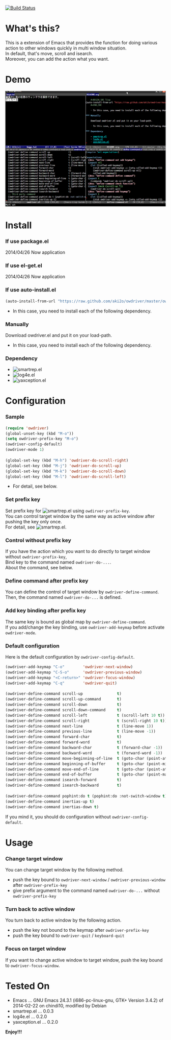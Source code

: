 [![Build Status](https://travis-ci.org/aki2o/owdriver.svg?branch=master)](https://travis-ci.org/aki2o/owdriver)

# What's this?

This is a extension of Emacs that provides the function for doing various action to
other windows quickly in multi window situation.  
In default, that's move, scroll and isearch.  
Moreover, you can add the action what you want.  

# Demo

![demo](image/demo.gif)

# Install

### If use package.el

2014/04/26 Now application

### If use el-get.el

2014/04/26 Now application

### If use auto-install.el

```lisp
(auto-install-from-url "https://raw.github.com/aki2o/owdriver/master/owdriver.el")
```
-   In this case, you need to install each of the following dependency.

### Manually

Download owdriver.el and put it on your load-path.  
-   In this case, you need to install each of the following dependency.

### Dependency

-   ![smartrep.el](https://github.com/myuhe/smartrep.el)
-   ![log4e.el](https://github.com/aki2o/log4e)
-   ![yaxception.el](https://github.com/aki2o/yaxception)

# Configuration

### Sample

```lisp
(require 'owdriver)
(global-unset-key (kbd "M-o"))
(setq owdriver-prefix-key "M-o")
(owdriver-config-default)
(owdriver-mode 1)

(global-set-key (kbd "M-h") 'owdriver-do-scroll-right)
(global-set-key (kbd "M-j") 'owdriver-do-scroll-up)
(global-set-key (kbd "M-k") 'owdriver-do-scroll-down)
(global-set-key (kbd "M-l") 'owdriver-do-scroll-left)
```
-   For detail, see below.

### Set prefix key

Set prefix key for ![smartrep.el](https://github.com/myuhe/smartrep.el) using `owdirver-prefix-key`.  
You can control target window by the same way as active window after pushing the key only once.  
For detail, see ![smartrep.el](https://github.com/myuhe/smartrep.el).  

### Control without prefix key

If you have the action which you want to do directly to target window without `owdriver-prefix-key`,  
Bind key to the command named `owdriver-do-...`.  
About the command, see below.  

### Define command after prefix key

You can define the control of target window by `owdriver-define-command`.  
Then, the command named `owdriver-do-...` is defined.

### Add key binding after prefix key

The same key is bound as global map by `owdriver-define-command`.  
If you add/change the key binding, use `owdriver-add-keymap` before activate `owdriver-mode`.  

### Default configuration

Here is the default configuration by `owdriver-config-default`.  

```lisp
(owdriver-add-keymap "C-o"        'owdriver-next-window)
(owdriver-add-keymap "C-S-o"      'owdriver-previous-window)
(owdriver-add-keymap "<C-return>" 'owdriver-focus-window)
(owdriver-add-keymap "C-q"        'owdriver-quit)

(owdriver-define-command scroll-up               t)
(owdriver-define-command scroll-up-command       t)
(owdriver-define-command scroll-down             t)
(owdriver-define-command scroll-down-command     t)
(owdriver-define-command scroll-left             t (scroll-left 10 t))
(owdriver-define-command scroll-right            t (scroll-right 10 t))
(owdriver-define-command next-line               t (line-move 1))
(owdriver-define-command previous-line           t (line-move -1))
(owdriver-define-command forward-char            t)
(owdriver-define-command forward-word            t)
(owdriver-define-command backward-char           t (forward-char -1))
(owdriver-define-command backward-word           t (forward-word -1))
(owdriver-define-command move-beginning-of-line  t (goto-char (point-at-bol)))
(owdriver-define-command beginning-of-buffer     t (goto-char (point-min)))
(owdriver-define-command move-end-of-line        t (goto-char (point-at-eol)))
(owdriver-define-command end-of-buffer           t (goto-char (point-max)))
(owdriver-define-command isearch-forward         t)
(owdriver-define-command isearch-backward        t)

(owdriver-define-command pophint:do t (pophint:do :not-switch-window t))
(owdriver-define-command inertias-up t)
(owdriver-define-command inertias-down t)
```

If you mind it, you should do configuration without `owdriver-config-default`.  

# Usage

### Change target window

You can change target window by the following method.  
-   push the key bound to `owdriver-next-window` / `owdriver-previous-window` after `owdriver-prefix-key`
-   give prefix argument to the command named `owdriver-do-...` without `owdriver-prefix-key`

### Turn back to active window

You turn back to active window by the following action.
-   push the key not bound to the keymap after `owdriver-prefix-key`
-   push the key bound to `owdriver-quit` / `keyboard-quit`

### Focus on target window

If you want to change active window to target window, push the key bound to `owdriver-focus-window`.  

# Tested On

-   Emacs &#x2026; GNU Emacs 24.3.1 (i686-pc-linux-gnu, GTK+ Version 3.4.2) of 2014-02-22 on chindi10, modified by Debian
-   smartrep.el &#x2026; 0.0.3
-   log4e.el &#x2026; 0.2.0
-   yaxception.el &#x2026; 0.2.0

**Enjoy!!!**
